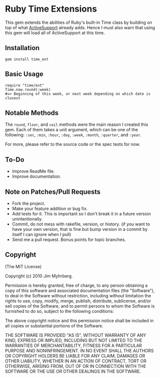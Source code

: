 # Ruby Time Extensions

This gem extends the abilities of Ruby's built-in Time class by building on top of what [ActiveSupport][as] already adds. Hence I must also warn that using this gem will load all of ActiveSupport at this time.


## Installation

    gem install time_ext


## Basic Usage

    require "time/ext"
    Time.now.round(:week)
    #=> Beginning of this week, or next week depending on which date is closest


## Notable Methods

The `round`, `floor`, and `ceil` methods were the main reason I created this gem. Each of them takes a unit argument, which can be one of the following: `:sec`, `:min`, `:hour`, `:day`, `:week`, `:month`, `:quarter`, and `:year`.

For more, please refer to the source code or the spec tests for now.


## To-Do

* Improve ReadMe file.
* Improve documentation.


## Note on Patches/Pull Requests
 
* Fork the project.
* Make your feature addition or bug fix.
* Add tests for it. This is important so I don't break it in a
  future version unintentionally.
* Commit, do not mess with rakefile, version, or history.
  (if you want to have your own version, that is fine but bump version in a commit by itself I can ignore when I pull)
* Send me a pull request. Bonus points for topic branches.


## Copyright

(The MIT License)

Copyright (c) 2010 Jim Myhrberg.

Permission is hereby granted, free of charge, to any person obtaining
a copy of this software and associated documentation files (the
"Software"), to deal in the Software without restriction, including
without limitation the rights to use, copy, modify, merge, publish,
distribute, sublicense, and/or sell copies of the Software, and to
permit persons to whom the Software is furnished to do so, subject to
the following conditions:

The above copyright notice and this permission notice shall be
included in all copies or substantial portions of the Software.

THE SOFTWARE IS PROVIDED "AS IS", WITHOUT WARRANTY OF ANY KIND,
EXPRESS OR IMPLIED, INCLUDING BUT NOT LIMITED TO THE WARRANTIES OF
MERCHANTABILITY, FITNESS FOR A PARTICULAR PURPOSE AND
NONINFRINGEMENT. IN NO EVENT SHALL THE AUTHORS OR COPYRIGHT HOLDERS BE
LIABLE FOR ANY CLAIM, DAMAGES OR OTHER LIABILITY, WHETHER IN AN ACTION
OF CONTRACT, TORT OR OTHERWISE, ARISING FROM, OUT OF OR IN CONNECTION
WITH THE SOFTWARE OR THE USE OR OTHER DEALINGS IN THE SOFTWARE.



[as]: http://as.rubyonrails.org/classes/ActiveSupport/CoreExtensions/Time/Calculations.html